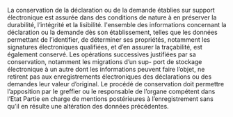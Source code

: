La conservation de la déclaration ou de la demande établies sur support électronique
est assurée dans des conditions de nature à en préserver la durabilité, l’intégrité et la lisibilité.
l'ensemble des informations concernant la déclaration ou la demande dès son établissement,
telles que les données permettant de l’identifier, de déterminer ses propriétés, notamment les
signatures électroniques qualifiées, et d’en assurer la traçabilité, est également conservé.
Les opérations successives justifiées par sa conservation, notamment les migrations d’un sup-
port de stockage électronique à un autre dont les informations peuvent faire l’objet, ne retirent
pas aux enregistrements électroniques des déclarations ou des demandes leur valeur
d’original.
Le procédé de conservation doit permettre l’apposition par le greffier ou le responsable de
l’organe compétent dans l’Etat Partie en charge de mentions postérieures à l’enregistrement
sans qu’il en résulte une altération des données précédentes.